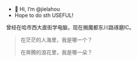 - 👋 Hi, I’m @jielahou
- Hope to do sth USEFUL!

曾经在哈市西大直街学电脑，现在搁魔都东川路琢磨IC。

> 在茫茫的人海里，我是哪一个？
> 
> 在奔腾的浪花里，我是哪一朵？ 


<!---
jielahou/jielahou is a ✨ special ✨ repository because its `README.md` (this file) appears on your GitHub profile.
You can click the Preview link to take a look at your changes.
--->
